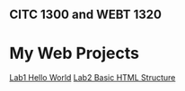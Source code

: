 ## CITC 1300 and WEBT 1320
<h1> My Web Projects </h1>

<a href="lab1/index.html" target="_blank">Lab1 Hello World</a>
<a href="lab2/index.html" target="_blank">Lab2 Basic HTML Structure</a>